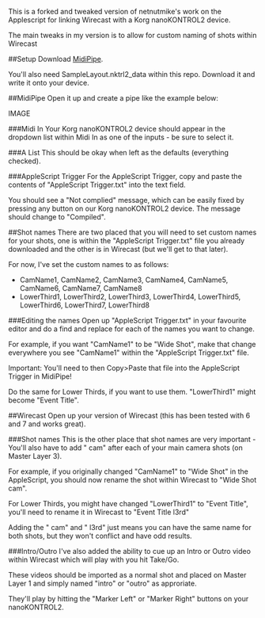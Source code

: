 This is a forked and tweaked version of netnutmike's work on the Applescript for linking Wirecast with a Korg nanoKONTROL2 device.

The main tweaks in my version is to allow for custom naming of shots within Wirecast

##Setup
Download [MidiPipe](http://www.subtlesoft.square7.net/MidiPipe.html).

You'll also need SampleLayout.nktrl2_data within this repo. Download it and write it onto your device.

##MidiPipe
Open it up and create a pipe like the example below:

IMAGE

###Midi In
Your Korg nanoKONTROL2 device should appear in the dropdown list within Midi In as one of the inputs - be sure to select it.

###A List
This should be okay when left as the defaults (everything checked).

###AppleScript Trigger
For the AppleScript Trigger, copy and paste the contents of "AppleScript Trigger.txt" into the text field.

You should see a "Not complied" message, which can be easily fixed by pressing any button on our Korg nanoKONTROL2 device. The message should change to "Compiled".

##Shot names
There are two placed that you will need to set custom names for your shots, one is within the "AppleScript Trigger.txt" file you already downloaded and the other is in Wirecast (but we'll get to that later).

For now, I've set the custom names to as follows:
- CamName1, CamName2, CamName3, CamName4, CamName5, CamName6, CamName7, CamName8
- LowerThird1, LowerThird2, LowerThird3, LowerThird4, LowerThird5, LowerThird6, LowerThird7, LowerThird8

###Editing the names
Open up "AppleScript Trigger.txt" in your favourite editor and do a find and replace for each of the names you want to change.

For example, if you want "CamName1" to be "Wide Shot", make that change everywhere you see "CamName1" within the "AppleScript Trigger.txt" file.

Important: You'll need to then Copy>Paste that file into the AppleScript Trigger in MidiPipe!

Do the same for Lower Thirds, if you want to use them. "LowerThird1" might become "Event Title".

##Wirecast
Open up your version of Wirecast (this has been tested with 6 and 7 and works great).

###Shot names
This is the other place that shot names are very important - You'll also have to add " cam" after each of your main camera shots (on Master Layer 3).

For example, if you originally changed "CamName1" to "Wide Shot" in the AppleScript, you should now rename the shot within Wirecast to "Wide Shot cam".

For Lower Thirds, you might have changed "LowerThird1" to "Event Title", you'll need to rename it in Wirecast to "Event Title l3rd"

Adding the " cam" and " l3rd" just means you can have the same name for both shots, but they won't conflict and have odd results.

###Intro/Outro
I've also added the ability to cue up an Intro or Outro video within Wirecast which will play with you hit Take/Go.

These videos should be imported as a normal shot and placed on Master Layer 1 and simply named "intro" or "outro" as approriate.

They'll play by hitting the "Marker Left" or "Marker Right" buttons on your nanoKONTROL2.
